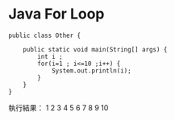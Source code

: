 # Java For Loop
```
public class Other {

	public static void main(String[] args) {
		int i ;
		for(i=1 ; i<=10 ;i++) {
			System.out.println(i);
		}
	}
}
```
執行結果：
1
2
3
4
5
6
7
8
9
10
```
